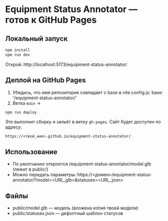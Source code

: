 # Equipment Status Annotator — готов к GitHub Pages

## Локальный запуск
```bash
npm install
npm run dev
```
Открой: http://localhost:5173/equipment-status-annotator/

## Деплой на GitHub Pages
1) Убедись, что имя репозитория совпадает с base в vite.config.js:
   base: '/equipment-status-annotator/'
2) Ветка `main` →
```bash
npm run deploy
```
Это выполнит сборку и зальёт в ветку `gh-pages`. Сайт будет доступен по адресу:
```
https://<твой_ник>.github.io/equipment-status-annotator/
```

## Использование
- По умолчанию откроется /equipment-status-annotator/model.glb (лежит в public/)
- Можно передать параметры:
  https://<домен>/equipment-status-annotator/?model=<URL_glb>&statuses=<URL_json>

## Файлы
- public/model.glb — модель (вложена копия твоей модели)
- public/statuses.json — дефолтный шаблон статусов
